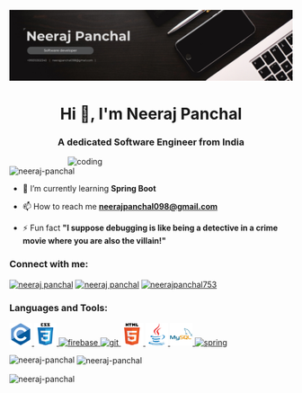 ![logo](https://github.com/Neeraj-Panchal/Neeraj-Panchal/blob/main/Github%20Banner.png.png)
<h1 align="center">Hi 👋, I'm Neeraj Panchal</h1>
<h3 align="center">A dedicated Software Engineer from India</h3>

<img align="right" alt="coding" width="400" src="https://i.pinimg.com/originals/90/70/32/9070324cdfc07c68d60eed0c39e77573.gif">

<p align="left"> <img src="https://komarev.com/ghpvc/?username=neeraj-panchal&label=Profile%20views&color=0e75b6&style=flat" alt="neeraj-panchal" /> </p>

- 🌱 I’m currently learning **Spring Boot**

- 📫 How to reach me **neerajpanchal098@gmail.com**

- ⚡ Fun fact **"I suppose debugging is like being a detective in a crime movie where you are also the villain!"**

<h3 align="left">Connect with me:</h3>
<p align="left">
<a href="https://linkedin.com/in/neeraj panchal" target="blank"><img align="center" src="https://raw.githubusercontent.com/rahuldkjain/github-profile-readme-generator/master/src/images/icons/Social/linked-in-alt.svg" alt="neeraj panchal" height="30" width="40" /></a>
<a href="https://fb.com/neeraj panchal" target="blank"><img align="center" src="https://raw.githubusercontent.com/rahuldkjain/github-profile-readme-generator/master/src/images/icons/Social/facebook.svg" alt="neeraj panchal" height="30" width="40" /></a>
<a href="https://instagram.com/neerajpanchal753" target="blank"><img align="center" src="https://raw.githubusercontent.com/rahuldkjain/github-profile-readme-generator/master/src/images/icons/Social/instagram.svg" alt="neerajpanchal753" height="30" width="40" /></a>
</p>

<h3 align="left">Languages and Tools:</h3>
<p align="left"> <a href="https://www.cprogramming.com/" target="_blank" rel="noreferrer"> <img src="https://raw.githubusercontent.com/devicons/devicon/master/icons/c/c-original.svg" alt="c" width="40" height="40"/> </a> <a href="https://www.w3schools.com/css/" target="_blank" rel="noreferrer"> <img src="https://raw.githubusercontent.com/devicons/devicon/master/icons/css3/css3-original-wordmark.svg" alt="css3" width="40" height="40"/> </a> <a href="https://firebase.google.com/" target="_blank" rel="noreferrer"> <img src="https://www.vectorlogo.zone/logos/firebase/firebase-icon.svg" alt="firebase" width="40" height="40"/> </a> <a href="https://git-scm.com/" target="_blank" rel="noreferrer"> <img src="https://www.vectorlogo.zone/logos/git-scm/git-scm-icon.svg" alt="git" width="40" height="40"/> </a> <a href="https://www.w3.org/html/" target="_blank" rel="noreferrer"> <img src="https://raw.githubusercontent.com/devicons/devicon/master/icons/html5/html5-original-wordmark.svg" alt="html5" width="40" height="40"/> </a> <a href="https://www.java.com" target="_blank" rel="noreferrer"> <img src="https://raw.githubusercontent.com/devicons/devicon/master/icons/java/java-original.svg" alt="java" width="40" height="40"/> </a> <a href="https://www.mysql.com/" target="_blank" rel="noreferrer"> <img src="https://raw.githubusercontent.com/devicons/devicon/master/icons/mysql/mysql-original-wordmark.svg" alt="mysql" width="40" height="40"/> </a> <a href="https://spring.io/" target="_blank" rel="noreferrer"> <img src="https://www.vectorlogo.zone/logos/springio/springio-icon.svg" alt="spring" width="40" height="40"/> </a> </p>

<p><img align="left" src="https://github-readme-stats.vercel.app/api/top-langs?username=neeraj-panchal&show_icons=true&locale=en&layout=compact" alt="neeraj-panchal" /></p>

<p>&nbsp;<img align="center" src="https://github-readme-stats.vercel.app/api?username=neeraj-panchal&show_icons=true&locale=en" alt="neeraj-panchal" /></p>

<p><img align="center" src="https://github-readme-streak-stats.herokuapp.com/?user=neeraj-panchal&" alt="neeraj-panchal" /></p>
